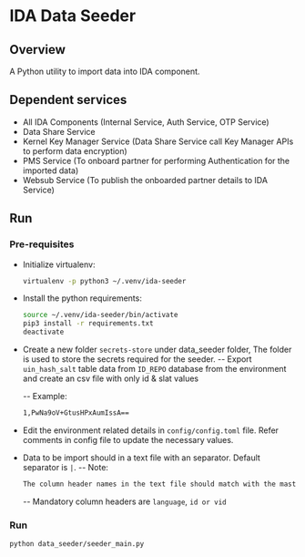 # IDA Data Seeder
## Overview
A Python utility to import data into IDA component.

## Dependent services
- All IDA Components (Internal Service, Auth Service, OTP Service)
- Data Share Service
- Kernel Key Manager Service (Data Share Service call Key Manager APIs to perform data encryption)
- PMS Service (To onboard partner for performing Authentication for the imported data)
- Websub Service (To publish the onboarded partner details to IDA Service) 


## Run

### Pre-requisites

- Initialize virtualenv:
    ```sh
    virtualenv -p python3 ~/.venv/ida-seeder
    ```

- Install the python requirements:
    ```sh
    source ~/.venv/ida-seeder/bin/activate
    pip3 install -r requirements.txt
    deactivate
    ```
- Create a new folder `secrets-store` under data_seeder folder, The folder is used to store the secrets required for the seeder.
	-- Export `uin_hash_salt` table data from `ID_REPO` database from the environment and create an csv file with only id & slat values
	
	-- Example:
	```sh
    1,PwNa9oV+GtusHPxAumIssA== 
    ```
		
- Edit the environment related details in `config/config.toml` file. Refer comments in config file to update the necessary values.

- Data to be import should in a text file with an separator. Default separator is `|`. 
	-- Note:
	```sh
	The column header names in the text file should match with the master id schema field names. 
	```
	-- Mandatory column headers are `language`, `id or vid` 
		

### Run
```sh
python data_seeder/seeder_main.py
```
